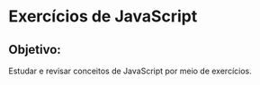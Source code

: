 # Exercícios de JavaScript

## Objetivo:
<P>Estudar e revisar conceitos de JavaScript por meio de exercícios.</P>